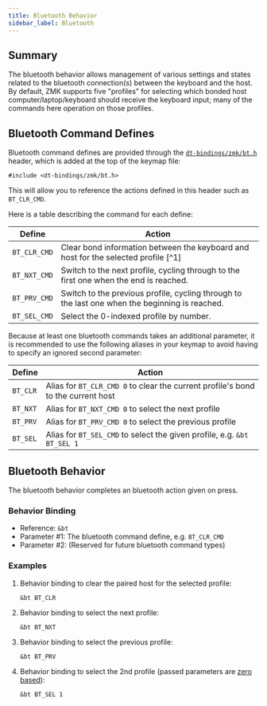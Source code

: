 ```yaml
---
title: Bluetooth Behavior
sidebar_label: Bluetooth
---
```


## Summary

The bluetooth behavior allows management of various settings and states related to the bluetooth connection(s)
between the keyboard and the host. By default, ZMK supports five "profiles" for selecting which bonded host
computer/laptop/keyboard should receive the keyboard input; many of the commands here operation on those profiles.

## Bluetooth Command Defines

Bluetooth command defines are provided through the [`dt-bindings/zmk/bt.h`](https://github.com/zmkfirmware/zmk/blob/main/app/include/dt-bindings/zmk/bt.h) header,
which is added at the top of the keymap file:

```
#include <dt-bindings/zmk/bt.h>
```

This will allow you to reference the actions defined in this header such as `BT_CLR_CMD`.

Here is a table describing the command for each define:

| Define       | Action                                                                                         |
| ------------ | ---------------------------------------------------------------------------------------------- |
| `BT_CLR_CMD` | Clear bond information between the keyboard and host for the selected profile [^1]             |
| `BT_NXT_CMD` | Switch to the next profile, cycling through to the first one when the end is reached.          |
| `BT_PRV_CMD` | Switch to the previous profile, cycling through to the last one when the beginning is reached. |
| `BT_SEL_CMD` | Select the 0-indexed profile by number.                                                        |

Because at least one bluetooth commands takes an additional parameter, it is recommended to use
the following aliases in your keymap to avoid having to specify an ignored second parameter:

| Define   | Action                                                                           |
| -------- | -------------------------------------------------------------------------------- |
| `BT_CLR` | Alias for `BT_CLR_CMD 0` to clear the current profile's bond to the current host |
| `BT_NXT` | Alias for `BT_NXT_CMD 0` to select the next profile                              |
| `BT_PRV` | Alias for `BT_PRV_CMD 0` to select the previous profile                          |
| `BT_SEL` | Alias for `BT_SEL_CMD` to select the given profile, e.g. `&bt BT_SEL 1`          |

## Bluetooth Behavior

The bluetooth behavior completes an bluetooth action given on press.

### Behavior Binding

- Reference: `&bt`
- Parameter #1: The bluetooth command define, e.g. `BT_CLR_CMD`
- Parameter #2: (Reserved for future bluetooth command types)

### Examples

1. Behavior binding to clear the paired host for the selected profile:

   ```
   &bt BT_CLR
   ```

1. Behavior binding to select the next profile:

   ```
   &bt BT_NXT
   ```

1. Behavior binding to select the previous profile:

   ```
   &bt BT_PRV
   ```

1. Behavior binding to select the 2nd profile (passed parameters are [zero based](https://en.wikipedia.org/wiki/Zero-based_numbering)):

   ```
   &bt BT_SEL 1
   ```
